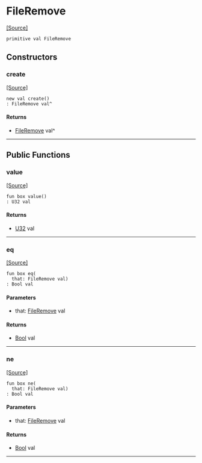 # FileRemove
<span class="source-link">[[Source]](src/files/file_caps.md#L-0-24)</span>
```pony
primitive val FileRemove
```

## Constructors

### create
<span class="source-link">[[Source]](src/files/file_caps.md#L-0-24)</span>


```pony
new val create()
: FileRemove val^
```

#### Returns

* [FileRemove](files-FileRemove.md) val^

---

## Public Functions

### value
<span class="source-link">[[Source]](src/files/file_caps.md#L-0-25)</span>


```pony
fun box value()
: U32 val
```

#### Returns

* [U32](builtin-U32.md) val

---

### eq
<span class="source-link">[[Source]](src/files/file_caps.md#L-0-25)</span>


```pony
fun box eq(
  that: FileRemove val)
: Bool val
```
#### Parameters

*   that: [FileRemove](files-FileRemove.md) val

#### Returns

* [Bool](builtin-Bool.md) val

---

### ne
<span class="source-link">[[Source]](src/files/file_caps.md#L-0-25)</span>


```pony
fun box ne(
  that: FileRemove val)
: Bool val
```
#### Parameters

*   that: [FileRemove](files-FileRemove.md) val

#### Returns

* [Bool](builtin-Bool.md) val

---

